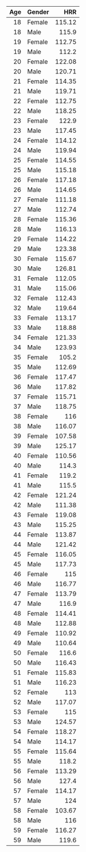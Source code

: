 |   Age | Gender   |    HRR |
|------:|:---------|-------:|
|    18 | Female   | 115.12 |
|    18 | Male     | 115.9  |
|    19 | Female   | 112.75 |
|    19 | Male     | 112.2  |
|    20 | Female   | 122.08 |
|    20 | Male     | 120.71 |
|    21 | Female   | 114.35 |
|    21 | Male     | 119.71 |
|    22 | Female   | 112.75 |
|    22 | Male     | 118.25 |
|    23 | Female   | 122.9  |
|    23 | Male     | 117.45 |
|    24 | Female   | 114.12 |
|    24 | Male     | 119.94 |
|    25 | Female   | 114.55 |
|    25 | Male     | 115.18 |
|    26 | Female   | 117.18 |
|    26 | Male     | 114.65 |
|    27 | Female   | 111.18 |
|    27 | Male     | 112.74 |
|    28 | Female   | 115.36 |
|    28 | Male     | 116.13 |
|    29 | Female   | 114.22 |
|    29 | Male     | 123.38 |
|    30 | Female   | 115.67 |
|    30 | Male     | 126.81 |
|    31 | Female   | 112.05 |
|    31 | Male     | 115.06 |
|    32 | Female   | 112.43 |
|    32 | Male     | 119.64 |
|    33 | Female   | 113.17 |
|    33 | Male     | 118.88 |
|    34 | Female   | 121.33 |
|    34 | Male     | 123.93 |
|    35 | Female   | 105.2  |
|    35 | Male     | 112.69 |
|    36 | Female   | 117.47 |
|    36 | Male     | 117.82 |
|    37 | Female   | 115.71 |
|    37 | Male     | 118.75 |
|    38 | Female   | 116    |
|    38 | Male     | 116.07 |
|    39 | Female   | 107.58 |
|    39 | Male     | 125.17 |
|    40 | Female   | 110.56 |
|    40 | Male     | 114.3  |
|    41 | Female   | 119.2  |
|    41 | Male     | 115.5  |
|    42 | Female   | 121.24 |
|    42 | Male     | 111.38 |
|    43 | Female   | 119.08 |
|    43 | Male     | 115.25 |
|    44 | Female   | 113.87 |
|    44 | Male     | 121.42 |
|    45 | Female   | 116.05 |
|    45 | Male     | 117.73 |
|    46 | Female   | 115    |
|    46 | Male     | 116.77 |
|    47 | Female   | 113.79 |
|    47 | Male     | 116.9  |
|    48 | Female   | 114.41 |
|    48 | Male     | 112.88 |
|    49 | Female   | 110.92 |
|    49 | Male     | 110.64 |
|    50 | Female   | 116.6  |
|    50 | Male     | 116.43 |
|    51 | Female   | 115.83 |
|    51 | Male     | 116.23 |
|    52 | Female   | 113    |
|    52 | Male     | 117.07 |
|    53 | Female   | 115    |
|    53 | Male     | 124.57 |
|    54 | Female   | 118.27 |
|    54 | Male     | 114.17 |
|    55 | Female   | 115.64 |
|    55 | Male     | 118.2  |
|    56 | Female   | 113.29 |
|    56 | Male     | 127.4  |
|    57 | Female   | 114.17 |
|    57 | Male     | 124    |
|    58 | Female   | 103.67 |
|    58 | Male     | 116    |
|    59 | Female   | 116.27 |
|    59 | Male     | 119.6  |